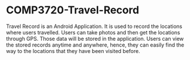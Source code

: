 COMP3720-Travel-Record
======================

Travel Record is an Android Application. It is used to record the locations where users travelled. Users can take photos and then get the locations through GPS. Those data will be stored in the application. Users can view the stored records anytime and anywhere, hence, they can easily find the way to the locations that they have been visited before.
